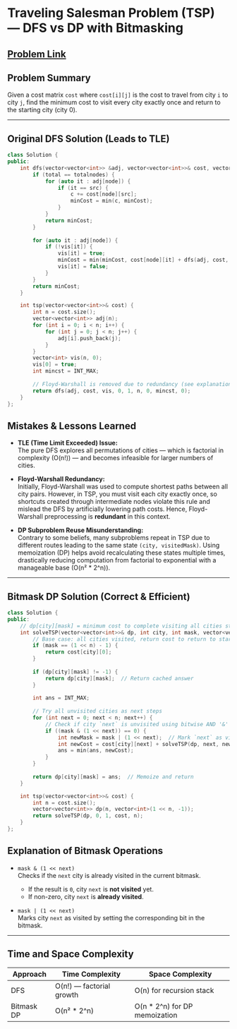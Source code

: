 # Traveling Salesman Problem (TSP) — DFS vs DP with Bitmasking
[Problem Link](https://www.geeksforgeeks.org/problems/travelling-salesman-problem2732/1)
---

## Problem Summary

Given a cost matrix `cost` where `cost[i][j]` is the cost to travel from city `i` to city `j`, find the minimum cost to visit every city exactly once and return to the starting city (city 0).

---

## Original DFS Solution (Leads to TLE)

```cpp
class Solution {
public:
    int dfs(vector<vector<int>> &adj, vector<vector<int>>& cost, vector<int>& vis, int node, int total, int &totalnodes, int c, int &minCost, int src) {
        if (total == totalnodes) {
            for (auto it : adj[node]) {
                if (it == src) {
                    c += cost[node][src];
                    minCost = min(c, minCost);
                }
            }
            return minCost;
        }
        
        for (auto it : adj[node]) {
            if (!vis[it]) {
                vis[it] = true;
                minCost = min(minCost, cost[node][it] + dfs(adj, cost, vis, it, total + 1, totalnodes, c + cost[node][it], minCost, src));
                vis[it] = false;
            }
        }
        return minCost;
    }

    int tsp(vector<vector<int>>& cost) {
        int n = cost.size();
        vector<vector<int>> adj(n);
        for (int i = 0; i < n; i++) {
            for (int j = 0; j < n; j++) {
                adj[i].push_back(j);
            }
        }
        vector<int> vis(n, 0);
        vis[0] = true;
        int mincst = INT_MAX;
        
        // Floyd-Warshall is removed due to redundancy (see explanation below)
        return dfs(adj, cost, vis, 0, 1, n, 0, mincst, 0);
    }
};
```
## Mistakes & Lessons Learned

- **TLE (Time Limit Exceeded) Issue:**  
  The pure DFS explores all permutations of cities — which is factorial in complexity (O(n!)) — and becomes infeasible for larger numbers of cities.

- **Floyd-Warshall Redundancy:**  
  Initially, Floyd-Warshall was used to compute shortest paths between all city pairs. However, in TSP, you must visit each city exactly once, so shortcuts created through intermediate nodes violate this rule and mislead the DFS by artificially lowering path costs. Hence, Floyd-Warshall preprocessing is **redundant** in this context.

- **DP Subproblem Reuse Misunderstanding:**  
  Contrary to some beliefs, many subproblems repeat in TSP due to different routes leading to the same state `(city, visitedMask)`. Using memoization (DP) helps avoid recalculating these states multiple times, drastically reducing computation from factorial to exponential with a manageable base (O(n² * 2^n)).

---

## Bitmask DP Solution (Correct & Efficient)

```cpp
class Solution {
public:
    // dp[city][mask] = minimum cost to complete visiting all cities starting from `city` having visited cities in `mask`
    int solveTSP(vector<vector<int>>& dp, int city, int mask, vector<vector<int>>& cost, int n) {
        // Base case: all cities visited, return cost to return to start city (0)
        if (mask == (1 << n) - 1) {
            return cost[city][0];
        }
        
        if (dp[city][mask] != -1) {
            return dp[city][mask];  // Return cached answer
        }
        
        int ans = INT_MAX;
        
        // Try all unvisited cities as next steps
        for (int next = 0; next < n; next++) {
            // Check if city `next` is unvisited using bitwise AND '&'
            if ((mask & (1 << next)) == 0) {
                int newMask = mask | (1 << next);  // Mark `next` as visited using bitwise OR '|'
                int newCost = cost[city][next] + solveTSP(dp, next, newMask, cost, n);
                ans = min(ans, newCost);
            }
        }
        
        return dp[city][mask] = ans;  // Memoize and return
    }

    int tsp(vector<vector<int>>& cost) {
        int n = cost.size();
        vector<vector<int>> dp(n, vector<int>(1 << n, -1));
        return solveTSP(dp, 0, 1, cost, n);
    }
};
```
## Explanation of Bitmask Operations

- `mask & (1 << next)`  
  Checks if the `next` city is already visited in the current bitmask.

  - If the result is `0`, city `next` is **not visited** yet.
  - If non-zero, city `next` is **already visited**.

- `mask | (1 << next)`  
  Marks city `next` as visited by setting the corresponding bit in the bitmask.

---

## Time and Space Complexity

| Approach   | Time Complexity         | Space Complexity               |
|------------|-------------------------|-------------------------------|
| DFS        | O(n!) — factorial growth| O(n) for recursion stack      |
| Bitmask DP | O(n² * 2^n)             | O(n * 2^n) for DP memoization |

